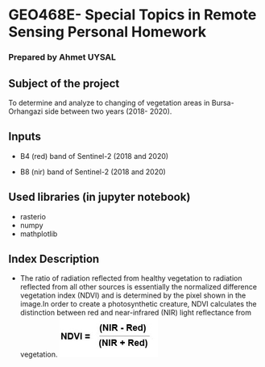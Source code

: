 # GEO468E- Special Topics in Remote Sensing Personal Homework
### Prepared by Ahmet UYSAL
## Subject of the project
To determine and analyze to changing of vegetation areas in Bursa- Orhangazi side between two years (2018- 2020).
## Inputs
- B4 (red) band of Sentinel-2 (2018 and 2020)

- B8 (nir) band of Sentinel-2 (2018 and 2020)
## Used libraries (in jupyter notebook) 
- rasterio
- numpy
- mathplotlib
## Index Description
- The ratio of radiation reflected from healthy vegetation to radiation reflected from all other sources is essentially the normalized difference vegetation index (NDVI) and is determined by the pixel shown in the image.In order to create a photosynthetic creature, NDVI calculates the distinction between red and near-infrared (NIR) light reflectance from vegetation.
![](https://github.com/uysalah16/GEO468E/blob/main/readme%20images/NDVI_Traditional.jpg)
